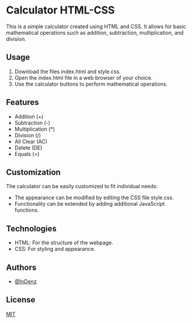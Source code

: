 
# Calculator HTML-CSS

This is a simple calculator created using HTML and CSS. It allows for basic mathematical operations such as addition, subtraction, multiplication, and division.






## Usage

1. Download the files index.html and style.css.
2. Open the index.html file in a web browser of your choice.
3. Use the calculator buttons to perform mathematical operations.


## Features

- Addition (+)
- Subtraction (-)
- Multiplication (*)
- Division (/)
- All Clear (AC)
- Delete (DE)
- Equals (=)

## Customization
The calculator can be easily customized to fit individual needs:

- The appearance can be modified by editing the CSS file style.css.
- Functionality can be extended by adding additional JavaScript functions.
## Technologies

- HTML: For the structure of the webpage.
- CSS: For styling and appearance.

## Authors

- [@InDenz](https://www.github.com/InDenz)


## License

[MIT](https://choosealicense.com/licenses/mit/)

